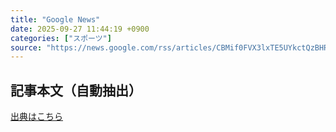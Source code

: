 ```yaml
---
title: "Google News"
date: 2025-09-27 11:44:19 +0900
categories: ["スポーツ"]
source: "https://news.google.com/rss/articles/CBMif0FVX3lxTE5UYkctQzBHRm1GV1hPRzhqZmpSU05ub0prQ3czVjBhUGRXRVJCSkFTUzY0MEd2YjJ6a3RpclVhd2xWQ0l0dUUyZjhGRjcwUzVNaUZ5SU9CRVJ5eURzT2laSURYTFBsUEE2SlBoSnc1TlpubGQxcHBIUXo1M09sdWM?oc=5"
---
```


## 記事本文（自動抽出）
<body class="y0K44d EA71Tc" id="readabilityBody"></body>

[出典はこちら](https://news.google.com/rss/articles/CBMif0FVX3lxTE5UYkctQzBHRm1GV1hPRzhqZmpSU05ub0prQ3czVjBhUGRXRVJCSkFTUzY0MEd2YjJ6a3RpclVhd2xWQ0l0dUUyZjhGRjcwUzVNaUZ5SU9CRVJ5eURzT2laSURYTFBsUEE2SlBoSnc1TlpubGQxcHBIUXo1M09sdWM?oc=5)
